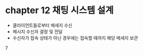 # chapter 12 채팅 시스템 설계
- 클라이언트들로부터 메세지 수신
- 메시지 수신자 결정 및 전달
- 수신자가 접속 상태가 아닌 경우에는 접속할 때까지 해당 메세지 보관

7